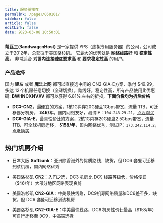 ```yaml
---
title: 服务器推荐
permalink: /pages/050101/
sidebar: false
article: false
editLink: false
date: 2023-03-08 10:50:01
---
```


**帮瓦工(BandwagonHost)** 是一家提供 VPS（虚拟专用服务器）的公司，公司成立于2012年，总部位于美国洛杉矶。
它最大的优势就是 **网络线路好** 和 **稳定性高**。 非常适合 **对国内连接速度要求高** 和 **要求稳定性高** 的用户。

[//]: # (::: tip 【搬瓦工】服务器促销活动，估计也就这两天就会结束，有需求的可以购买)

[//]: # (配置：2核心，2G内存，40G 硬盘，2T流量，可选17个机房，包括CN2GIA、日本软银等机房。)

[//]: # ()
[//]: # (同等配置常规套餐需要约 $299.99 美元一年。使用优惠码 `BWHNCXNVXV` 扣后：`$110.90` 一年。)

[//]: # ()
[//]: # (可选季付，半年付，新账号 30 天内可退款，注意：流量不能超过总流量的 10% 即可，[点我购买]&#40;https://bwh81.net/aff.php?aff=70876&pid=131&#41;)

[//]: # (:::)

### 产品选择
国内 **建站** 或者 **魔法上网** 都可以直接选中间的 CN2-GIA-E方案，季付 $49.99，多达 12 个机房任意切换（全球切换），路线好，稳定性高，所有产品使用此优惠码: **BWHNCXNVXV** 都可以获得 6.81% 左右的折扣，**下面价格均为折后价格**
- **DC3-CN2**，最便宜的方案，1核1G内存20G硬盘1Gbps带宽，流量 1TB，可迁移部分机房， **$46/年**，国内网络友好，测试IP：`104.243.29.21`，[点我购买](https://bwh81.net/aff.php?aff=70876&pid=57)
- **DC6-GIA-E**，最具性价比的方案，2核1G内存20G硬盘2.5Gbps带宽，流量 1TB，可全球机房迁移， **$158/年**，国内网络优秀，测试IP：`173.242.114.2`，[点我购买](https://bwh81.net/aff.php?aff=70876&pid=87)

## 热门机房介绍

- 日本大阪 **Softbank**：亚洲除香港外的优质路线，缺货，但 DC6 套餐可迁移到该机房，国内网络优秀

- 美国洛杉矶 **CN2**：入门之选，DC3 机房比 DC9 线路等级低，价格便宜（$46/年）大部分地区网络表现良好

- 美国洛杉矶 **CN2-GIA**：中美最快线路，DC9机房网络质量和DC6差不多，缺货，但 DC6 套餐可迁移到该机房

- 美国洛杉矶 **CN2-GIA-E**：中美最快线路，DC6 机房性价比最高（$158/年）可自行迁移至 DC9，中高端选择